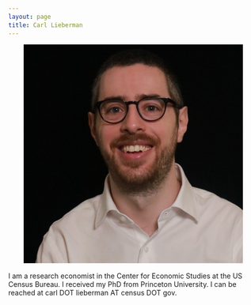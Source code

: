```yaml
---
layout: page
title: Carl Lieberman
---
```


<p style="text-align:center;"><img src="headshot.jpg" alt="Carl Lieberman"></p>

I am a research economist in the Center for Economic Studies at the US Census Bureau.
I received my PhD from Princeton University.
I can be reached at carl DOT lieberman AT census DOT gov.

